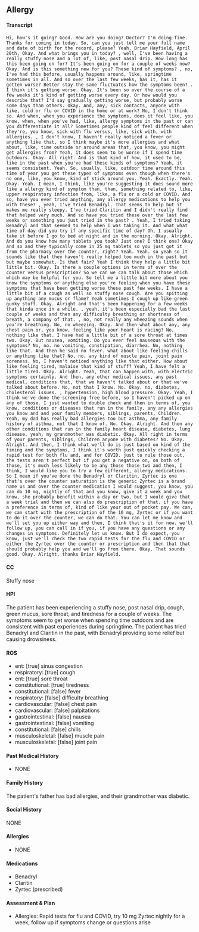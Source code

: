 Allergy
---
#### Transcript
```
Hi, how's it going? Good. How are you doing? Doctor? I'm doing fine. Thanks for coming in today. So, can you just tell me your full name and date of birth for the record, please? Yeah, Briar Hayfield, April 20th, Okay. And what brings you in today? , well, I've been having a really stuffy nose and a lot of, like, post nasal drip. How long has this been going on for? It's been going on for a couple of weeks now? Okay. And is this something new for you? These kind of symptoms? , no, I've had this before, usually happens around, like, springtime sometimes in all. And so over the last few weeks, has it, has it gotten worse? Better stay the same fluctuates how the symptoms been? . I think it's getting worse. Okay. It's been so over the course of a few weeks it's kind of getting worse every day. Or how would you describe that? I'd say gradually getting worse, but probably worse some days than others. Okay. And, any, sick contacts, anyone with like, cold or flu or COVID in the home or at work? No, I don't think so. And when, when you experience the symptoms, does it feel like, you know, when, when you've had, like, allergy symptoms in the past or can you differentiate it all? Sometimes people kind of feel different when they're, you know, sick with flu versus, like, sick with, with allergies. , I don't know, I haven't really noticed a fever or anything like that, so I think maybe it's more allergies and what about, like, time outside or around areas that, you know, you might get allergies from? Yeah, it does seem to be worse if I spend time outdoors. Okay. All right. And is that kind of how, it used to be, like in the past when you've had these kinds of symptoms? Yeah, it seems consistent. Yeah. So, usually, like, outdoor time around this time of year you get these types of symptoms even though when there's no one, like, you know, kind of stick around you. Yeah. Exactly. Yeah. Okay. Yeah. I mean, I think, like you're suggesting it does sound more like a allergy kind of symptom than, than, something related to, like, upper respiratory infection from, like, a flu or a cold or COVID. And so, have you ever tried anything, any allergy medications to help you with these? , yeah, I've tried Benadryl. That seems to help but it makes me really sleepy. I've tried Claritin and I didn't really find that helped very much. And so have you tried these over the last few weeks or something you just tried in the past? . Yeah, I tried taking Benadryl and that seemed to help when I was taking it. And what what time of day did you try if any specific time of day? Oh, I usually take it before I go to bed at night and in the morning. Okay. Alright. And do you know how many tablets you took? Just one? I think one? Okay and so and they typically come in 25 mg tablets so you just got it from the pharmacy over the counter, right? Yeah. Yeah. so yeah so it sounds like that they haven't really helped too much in the past but but maybe somewhat. Is that fair? Yeah I think they help a little bit little bit. Okay. Is there a couple options in terms of over the counter versus prescription? So we can we can talk about those which which may be helpful for you. So tell me a little bit more about you know the symptoms or anything else you're feeling when you have these symptoms that have been getting worse these past few weeks. I have a little bit of a cough as well so stuffy nose cough. Are you spitting up anything any mucus or flame? Yeah sometimes I cough up like green gunky stuff. Okay. Alright and that's been happening for a few weeks that kinda once in a while. , yeah, it's been especially bad the last couple of weeks and then any difficulty breathing or shortness of breath, a company of that. , no, not really any wheezing sounds when you're breathing. No, no wheezing. Okay. And then what about any, any chest pain or, you know, feeling like your heart is racing? No, nothing like that. I have had a little bit of a sore throat at times two. Okay. But nausea, vomiting. Do you ever feel nauseous with the symptoms? No, no. no vomiting, constipation, diarrhea. No, nothing like that. And then he said no fever. what about like feeling chills or anything like that? No, no. any kind of muscle pain, joint pain soreness. No, I haven't noticed anything like that either. How about like feeling tired, malaise that kind of stuff? Yeah, I have felt a little tired. Okay. Alright. Yeah, that can happen with, with electric symptoms certainly. And then, any other medical issues, any past medical, conditions that, that we haven't talked about or that we've talked about before. No, not that I know. No. Okay. no, diabetes, cholesterol issues. , hypertension, high blood pressure. Okay. Yeah, I think we've done the screening free before, so I haven't picked up on any of those. I just wanted to double check and then in terms of, you know, conditions or diseases that run in the family. any any allergies you know and and your family members, siblings, parents, Children. Yeah, my dad has really bad allergies too but asthma, any family history of asthma, not that I know of. No. Okay. Alright. And then any other conditions that run in the family heart disease, diabetes, lung disease. yeah, my grandmother was diabetic. Okay. All right in terms of your parents, siblings, Children anyone with diabetes? No. Okay. Alright. And then, I think what we'll do is just based on kind of the timing and the symptoms, I think it's worth just quickly checking a rapid test for both flu and, and for COVID. just to rule those out, the tests aren't perfect but if you get a negative on, on both of those, it's much less likely to be any those those two and then, I think, I would like you to try a few different, allergy medications. So I mean if you've done the Benadryl or Claritin, Zyrtec is one that's over the counter saturation is the generic Zyrtec is a brand name us and over the counter medication I would suggest, you know, you can do 10 mg, nightly of that and you know, give it a week and you know, she probably benefit within a day or two, but I would give that a week trial and then we can also do prescription of that. if you have a preference in terms of, kind of like your out of pocket pay. We can, we can start with the prescription of the 10 mg, Zyrtec or if you want to do it over the counter, we can do that. You can let me know and we'll set you up either way and then, I think that's it for now. we'll follow up, you can call in if you, if you have any questions or any changes in symptoms. Definitely let us know. But I do expect, you know, just we'll check the two rapid tests for the flu and COVID or either the Zyrtec over the counter or prescription and then that that should probably help you and we'll go from there. Okay. That sounds good. Okay. Alright, thanks Briar Hayfield.
```

#### CC 
Stuffy nose 

#### HPI 
The patient has been experiencing a stuffy nose, post nasal drip, cough, green mucus, sore throat, and tiredness for a couple of weeks. The symptoms seem to get worse when spending time outdoors and are consistent with past experiences during springtime. The patient has tried Benadryl and Claritin in the past, with Benadryl providing some relief but causing drowsiness.

#### ROS 
- ent: [true] sinus congestion 
- respiratory: [true] cough 
- ent: [true] sore throat 
- constitutional: [true] tiredness 
- constitutional: [false] fever 
- respiratory: [false] difficulty breathing 
- cardiovascular: [false] chest pain 
- cardiovascular: [false] palpitations 
- gastrointestinal: [false] nausea 
- gastrointestinal: [false] vomiting 
- constitutional: [false] chills 
- musculoskeletal: [false] muscle pain 
- musculoskeletal: [false] joint pain 

#### Past Medical History 
- NONE

#### Family History 
The patient's father has bad allergies, and their grandmother was diabetic.

#### Social History 
NONE

#### Allergies 
- NONE

#### Medications 
- Benadryl
- Claritin
- Zyrtec (prescribed)

#### Assessment & Plan 
- Allergies: Rapid tests for flu and COVID, try 10 mg Zyrtec nightly for a week, follow up if symptoms change or questions arise

